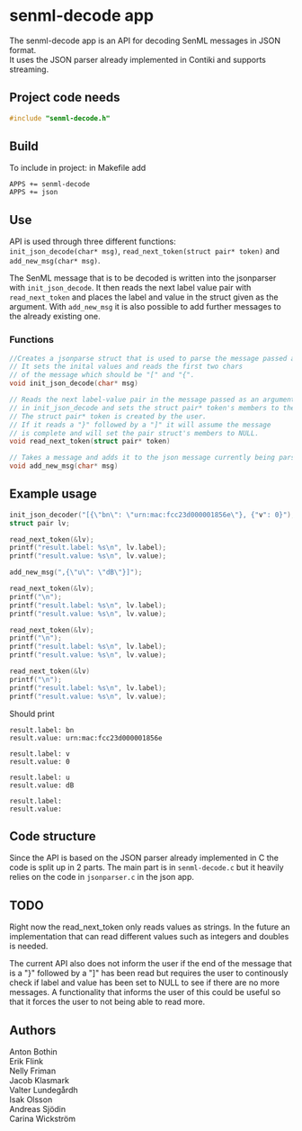 # senml-decode app
The senml-decode app is an API for decoding SenML messages in JSON format.  
It uses the JSON parser already implemented in Contiki and supports streaming. 

## Project code needs

```c
#include "senml-decode.h"
```  

## Build

To include in project:
in Makefile add

```
APPS += senml-decode
APPS += json 
```

## Use

API is used through three different functions:  
`init_json_decode(char* msg)`, `read_next_token(struct pair* token)` and `add_new_msg(char* msg)`. 

The SenML message that is to be decoded is written into the jsonparser with `init_json_decode`. It then reads the next label value pair with `read_next_token` and places the label and value in the struct given as the argument. With `add_new_msg` it is also possible to add further messages to the already existing one. 

### Functions 
```c
//Creates a jsonparse struct that is used to parse the message passed as an argument to the function. 
// It sets the inital values and reads the first two chars 
// of the message which should be "[" and "{". 
void init_json_decode(char* msg)
```
```c
// Reads the next label-value pair in the message passed as an argument 
// in init_json_decode and sets the struct pair* token's members to the label and value read. 
// The struct pair* token is created by the user. 
// If it reads a "}" followed by a "]" it will assume the message 
// is complete and will set the pair struct's members to NULL. 
void read_next_token(struct pair* token)
```
```c
// Takes a message and adds it to the json message currently being parsed. 
void add_new_msg(char* msg)

```

## Example usage

```c
init_json_decoder("[{\"bn\": \"urn:mac:fcc23d000001856e\"}, {"v": 0}");
struct pair lv;

read_next_token(&lv);
printf("result.label: %s\n", lv.label);
printf("result.value: %s\n", lv.value);

add_new_msg(",{\"u\": \"dB\"}]");

read_next_token(&lv);
printf("\n");
printf("result.label: %s\n", lv.label);
printf("result.value: %s\n", lv.value);

read_next_token(&lv);
printf("\n");
printf("result.label: %s\n", lv.label);
printf("result.value: %s\n", lv.value);

read_next_token(&lv)
printf("\n");
printf("result.label: %s\n", lv.label);
printf("result.value: %s\n", lv.value);
```
Should print
```
result.label: bn
result.value: urn:mac:fcc23d000001856e

result.label: v 
result.value: 0 

result.label: u 
result.value: dB

result.label: 
result.value:

```
## Code structure
Since the API is based on the JSON parser already implemented in C the code is split up in 2 parts. 
The main part is in `senml-decode.c` but it heavily relies on the code in `jsonparser.c` in the json app. 

## TODO
Right now the read_next_token only reads values as strings. In the future an implementation that can read different values such as integers and doubles is needed. 

The current API also does not inform the user if the end of the message that is a "}" followed by a "]" has been read but requires the user to continously check if label and value has been set to NULL to see if there are no more messages. A functionality that informs the user of this could be useful so that it forces the user to not being able to read more. 

## Authors
Anton Bothin  
Erik Flink  
Nelly Friman  
Jacob Klasmark  
Valter Lundegårdh  
Isak Olsson  
Andreas Sjödin  
Carina Wickström
